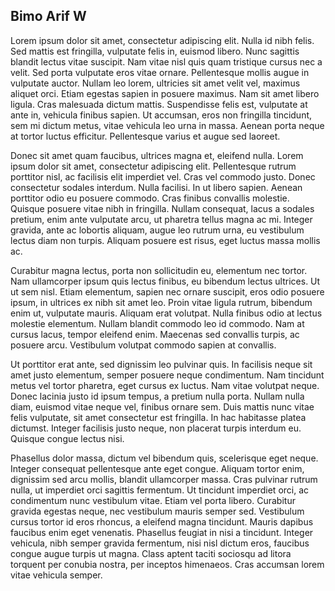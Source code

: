 ## Bimo Arif W


Lorem ipsum dolor sit amet, consectetur adipiscing elit. Nulla id nibh felis. Sed mattis est fringilla, vulputate felis in, euismod libero. Nunc sagittis blandit lectus vitae suscipit. Nam vitae nisl quis quam tristique cursus nec a velit. Sed porta vulputate eros vitae ornare. Pellentesque mollis augue in vulputate auctor. Nullam leo lorem, ultricies sit amet velit vel, maximus aliquet orci. Etiam egestas sapien in posuere maximus. Nam sit amet libero ligula. Cras malesuada dictum mattis. Suspendisse felis est, vulputate at ante in, vehicula finibus sapien. Ut accumsan, eros non fringilla tincidunt, sem mi dictum metus, vitae vehicula leo urna in massa. Aenean porta neque at tortor luctus efficitur. Pellentesque varius et augue sed laoreet.

Donec sit amet quam faucibus, ultrices magna et, eleifend nulla. Lorem ipsum dolor sit amet, consectetur adipiscing elit. Pellentesque rutrum porttitor nisl, ac facilisis elit imperdiet vel. Cras vel commodo justo. Donec consectetur sodales interdum. Nulla facilisi. In ut libero sapien. Aenean porttitor odio eu posuere commodo. Cras finibus convallis molestie. Quisque posuere vitae nibh in fringilla. Nullam consequat, lacus a sodales pretium, enim ante vulputate arcu, ut pharetra tellus magna ac mi. Integer gravida, ante ac lobortis aliquam, augue leo rutrum urna, eu vestibulum lectus diam non turpis. Aliquam posuere est risus, eget luctus massa mollis ac.

Curabitur magna lectus, porta non sollicitudin eu, elementum nec tortor. Nam ullamcorper ipsum quis lectus finibus, eu bibendum lectus ultrices. Ut ut sem nisl. Etiam elementum, sapien nec ornare suscipit, eros odio posuere ipsum, in ultrices ex nibh sit amet leo. Proin vitae ligula rutrum, bibendum enim ut, vulputate mauris. Aliquam erat volutpat. Nulla finibus odio at lectus molestie elementum. Nullam blandit commodo leo id commodo. Nam at cursus lacus, tempor eleifend enim. Maecenas sed convallis turpis, ac posuere arcu. Vestibulum volutpat commodo sapien at convallis.

Ut porttitor erat ante, sed dignissim leo pulvinar quis. In facilisis neque sit amet justo elementum, semper posuere neque condimentum. Nam tincidunt metus vel tortor pharetra, eget cursus ex luctus. Nam vitae volutpat neque. Donec lacinia justo id ipsum tempus, a pretium nulla porta. Nullam nulla diam, euismod vitae neque vel, finibus ornare sem. Duis mattis nunc vitae felis vulputate, sit amet consectetur est fringilla. In hac habitasse platea dictumst. Integer facilisis justo neque, non placerat turpis interdum eu. Quisque congue lectus nisi.

Phasellus dolor massa, dictum vel bibendum quis, scelerisque eget neque. Integer consequat pellentesque ante eget congue. Aliquam tortor enim, dignissim sed arcu mollis, blandit ullamcorper massa. Cras pulvinar rutrum nulla, ut imperdiet orci sagittis fermentum. Ut tincidunt imperdiet orci, ac condimentum nunc vestibulum vitae. Etiam vel porta libero. Curabitur gravida egestas neque, nec vestibulum mauris semper sed. Vestibulum cursus tortor id eros rhoncus, a eleifend magna tincidunt. Mauris dapibus faucibus enim eget venenatis. Phasellus feugiat in nisi a tincidunt. Integer vehicula, nibh semper gravida fermentum, nisi nisl dictum eros, faucibus congue augue turpis ut magna. Class aptent taciti sociosqu ad litora torquent per conubia nostra, per inceptos himenaeos. Cras accumsan lorem vitae vehicula semper. 
